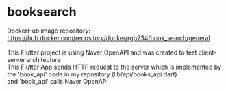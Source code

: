 # booksearch
DockerHub image repository: https://hub.docker.com/repository/docker/rgb234/book_search/general <br></br>
This Flutter project is using Naver OpenAPI and was created to test client-server architecture \
This Flutter App sends HTTP request to the server which is implemented by the 'book_api' code in my repository (lib/api/books_api.dart) \
and 'book_api' calls Naver OpenAPI
